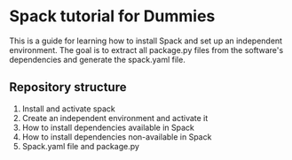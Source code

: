 # Spack tutorial for Dummies

This is a guide for learning how to install Spack and set up an independent environment. The goal is to extract all package.py files from the software's dependencies and generate the spack.yaml file.


## Repository structure

1. Install and activate spack
2. Create an independent environment and activate it
3. How to install dependencies available in Spack
4. How to install dependencies non-available in Spack
5. Spack.yaml file and package.py
